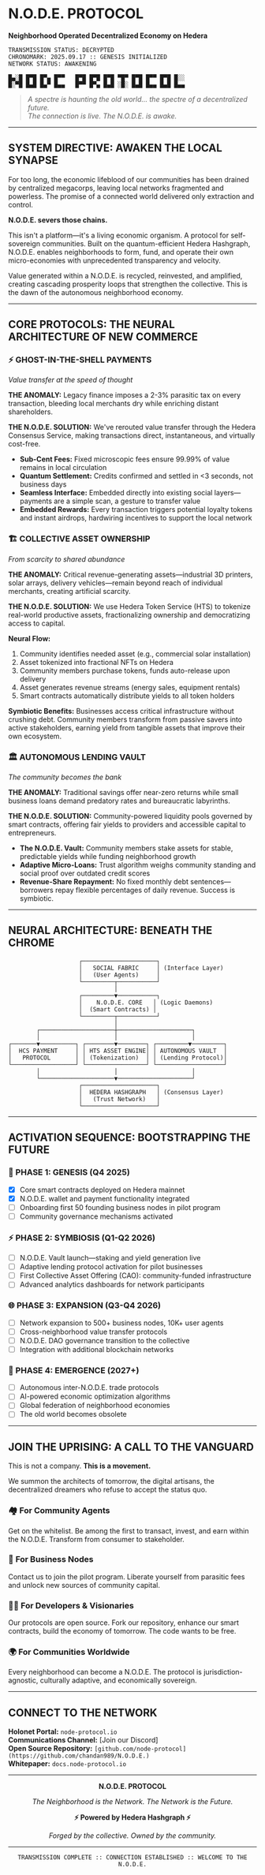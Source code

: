 # N.O.D.E. PROTOCOL
**Neighborhood Operated Decentralized Economy on Hedera**

```
TRANSMISSION STATUS: DECRYPTED
CHRONOMARK: 2025.09.17 :: GENESIS INITIALIZED
NETWORK STATUS: AWAKENING
```

```ascii
█▄░█ █▀█ █▀▄ █▀▀   █▀█ █▀█ █▀█ ▀█▀ █▀█ █▀▀ █▀█ █░░
█░▀█ █▄█ █▄▀ █▄▄   █▀▀ █▀▄ █▄█ ░█░ █▄█ █▄▄ █▄█ █▄▄
```

> *A spectre is haunting the old world... the spectre of a decentralized future.*  
> *The connection is live. The N.O.D.E. is awake.*

---

## SYSTEM DIRECTIVE: AWAKEN THE LOCAL SYNAPSE

For too long, the economic lifeblood of our communities has been drained by centralized megacorps, leaving local networks fragmented and powerless. The promise of a connected world delivered only extraction and control.

**N.O.D.E. severs those chains.**

This isn't a platform—it's a living economic organism. A protocol for self-sovereign communities. Built on the quantum-efficient Hedera Hashgraph, N.O.D.E. enables neighborhoods to form, fund, and operate their own micro-economies with unprecedented transparency and velocity.

Value generated within a N.O.D.E. is recycled, reinvested, and amplified, creating cascading prosperity loops that strengthen the collective. This is the dawn of the autonomous neighborhood economy.

---

## CORE PROTOCOLS: THE NEURAL ARCHITECTURE OF NEW COMMERCE

### ⚡ GHOST-IN-THE-SHELL PAYMENTS
*Value transfer at the speed of thought*

**THE ANOMALY:** Legacy finance imposes a 2-3% parasitic tax on every transaction, bleeding local merchants dry while enriching distant shareholders.

**THE N.O.D.E. SOLUTION:** We've rerouted value transfer through the Hedera Consensus Service, making transactions direct, instantaneous, and virtually cost-free.

- **Sub-Cent Fees:** Fixed microscopic fees ensure 99.99% of value remains in local circulation
- **Quantum Settlement:** Credits confirmed and settled in <3 seconds, not business days
- **Seamless Interface:** Embedded directly into existing social layers—payments are a simple scan, a gesture to transfer value
- **Embedded Rewards:** Every transaction triggers potential loyalty tokens and instant airdrops, hardwiring incentives to support the local network

### 🏗️ COLLECTIVE ASSET OWNERSHIP
*From scarcity to shared abundance*

**THE ANOMALY:** Critical revenue-generating assets—industrial 3D printers, solar arrays, delivery vehicles—remain beyond reach of individual merchants, creating artificial scarcity.

**THE N.O.D.E. SOLUTION:** We use Hedera Token Service (HTS) to tokenize real-world productive assets, fractionalizing ownership and democratizing access to capital.

**Neural Flow:**
1. Community identifies needed asset (e.g., commercial solar installation)
2. Asset tokenized into fractional NFTs on Hedera
3. Community members purchase tokens, funds auto-release upon delivery
4. Asset generates revenue streams (energy sales, equipment rentals)
5. Smart contracts automatically distribute yields to all token holders

**Symbiotic Benefits:** Businesses access critical infrastructure without crushing debt. Community members transform from passive savers into active stakeholders, earning yield from tangible assets that improve their own ecosystem.

### 🏛️ AUTONOMOUS LENDING VAULT
*The community becomes the bank*

**THE ANOMALY:** Traditional savings offer near-zero returns while small business loans demand predatory rates and bureaucratic labyrinths.

**THE N.O.D.E. SOLUTION:** Community-powered liquidity pools governed by smart contracts, offering fair yields to providers and accessible capital to entrepreneurs.

- **The N.O.D.E. Vault:** Community members stake assets for stable, predictable yields while funding neighborhood growth
- **Adaptive Micro-Loans:** Trust algorithm weighs community standing and social proof over outdated credit scores
- **Revenue-Share Repayment:** No fixed monthly debt sentences—borrowers repay flexible percentages of daily revenue. Success is symbiotic.

---

## NEURAL ARCHITECTURE: BENEATH THE CHROME

```
                    ┌─────────────────────┐
                    │   SOCIAL FABRIC     │ (Interface Layer)
                    │   (User Agents)     │
                    └─────────┬───────────┘
                              │
                    ┌─────────▼───────────┐
                    │    N.O.D.E. CORE   │ (Logic Daemons)
                    │  (Smart Contracts) │
                    └─────────┬───────────┘
                              │
        ┌─────────────────────┼─────────────────────┐
        │                     │                     │
┌───────▼──────────┐ ┌────────▼────────┐ ┌─────────▼─────────┐
│  HCS PAYMENT     │ │ HTS ASSET ENGINE│ │ AUTONOMOUS VAULT  │
│   PROTOCOL       │ │ (Tokenization)  │ │ (Lending Protocol)│
└──────────────────┘ └─────────────────┘ └───────────────────┘
        │                     │                     │
        └─────────────────────▼─────────────────────┘
                    ┌─────────────────────┐
                    │  HEDERA HASHGRAPH   │ (Consensus Layer)
                    │   (Trust Network)   │
                    └─────────────────────┘
```

---

## ACTIVATION SEQUENCE: BOOTSTRAPPING THE FUTURE

### 🚀 PHASE 1: GENESIS (Q4 2025)
- [x] Core smart contracts deployed on Hedera mainnet
- [x] N.O.D.E. wallet and payment functionality integrated
- [ ] Onboarding first 50 founding business nodes in pilot program
- [ ] Community governance mechanisms activated

### ⚡ PHASE 2: SYMBIOSIS (Q1-Q2 2026)
- [ ] N.O.D.E. Vault launch—staking and yield generation live
- [ ] Adaptive lending protocol activation for pilot businesses
- [ ] First Collective Asset Offering (CAO): community-funded infrastructure
- [ ] Advanced analytics dashboards for network participants

### 🌐 PHASE 3: EXPANSION (Q3-Q4 2026)
- [ ] Network expansion to 500+ business nodes, 10K+ user agents
- [ ] Cross-neighborhood value transfer protocols
- [ ] N.O.D.E. DAO governance transition to the collective
- [ ] Integration with additional blockchain networks

### 🔮 PHASE 4: EMERGENCE (2027+)
- [ ] Autonomous inter-N.O.D.E. trade protocols
- [ ] AI-powered economic optimization algorithms
- [ ] Global federation of neighborhood economies
- [ ] The old world becomes obsolete

---

## JOIN THE UPRISING: A CALL TO THE VANGUARD

This is not a company. **This is a movement.**

We summon the architects of tomorrow, the digital artisans, the decentralized dreamers who refuse to accept the status quo.

### 🏘️ **For Community Agents**
Get on the whitelist. Be among the first to transact, invest, and earn within the N.O.D.E. Transform from consumer to stakeholder.

### 🏪 **For Business Nodes**
Contact us to join the pilot program. Liberate yourself from parasitic fees and unlock new sources of community capital.

### 👨‍💻 **For Developers & Visionaries**
Our protocols are open source. Fork our repository, enhance our smart contracts, build the economy of tomorrow. The code wants to be free.

### 🌍 **For Communities Worldwide**
Every neighborhood can become a N.O.D.E. The protocol is jurisdiction-agnostic, culturally adaptive, and economically sovereign.

---

## CONNECT TO THE NETWORK

**Holonet Portal:** `node-protocol.io`  
**Communications Channel:** [Join our Discord]  
**Open Source Repository:** `[github.com/node-protocol](https://github.com/chandan989/N.O.D.E.)`  
**Whitepaper:** `docs.node-protocol.io`

---

<div align="center">

**N.O.D.E. PROTOCOL**

*The Neighborhood is the Network. The Network is the Future.*

**⚡ Powered by Hedera Hashgraph ⚡**

*Forged by the collective. Owned by the community.*

---

`TRANSMISSION COMPLETE :: CONNECTION ESTABLISHED :: WELCOME TO THE N.O.D.E.`

</div>
